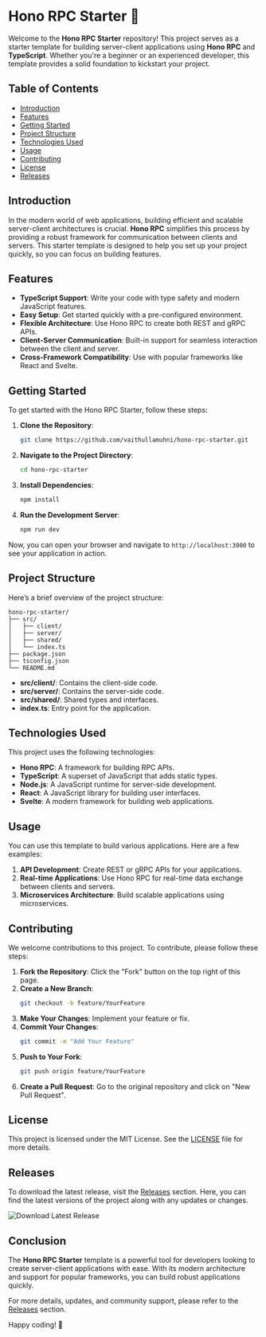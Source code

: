 # Hono RPC Starter 🚀

Welcome to the **Hono RPC Starter** repository! This project serves as a starter template for building server-client applications using **Hono RPC** and **TypeScript**. Whether you're a beginner or an experienced developer, this template provides a solid foundation to kickstart your project.

## Table of Contents

- [Introduction](#introduction)
- [Features](#features)
- [Getting Started](#getting-started)
- [Project Structure](#project-structure)
- [Technologies Used](#technologies-used)
- [Usage](#usage)
- [Contributing](#contributing)
- [License](#license)
- [Releases](#releases)

## Introduction

In the modern world of web applications, building efficient and scalable server-client architectures is crucial. **Hono RPC** simplifies this process by providing a robust framework for communication between clients and servers. This starter template is designed to help you set up your project quickly, so you can focus on building features.

## Features

- **TypeScript Support**: Write your code with type safety and modern JavaScript features.
- **Easy Setup**: Get started quickly with a pre-configured environment.
- **Flexible Architecture**: Use Hono RPC to create both REST and gRPC APIs.
- **Client-Server Communication**: Built-in support for seamless interaction between the client and server.
- **Cross-Framework Compatibility**: Use with popular frameworks like React and Svelte.

## Getting Started

To get started with the Hono RPC Starter, follow these steps:

1. **Clone the Repository**: 
   ```bash
   git clone https://github.com/vaithullamuhni/hono-rpc-starter.git
   ```

2. **Navigate to the Project Directory**: 
   ```bash
   cd hono-rpc-starter
   ```

3. **Install Dependencies**: 
   ```bash
   npm install
   ```

4. **Run the Development Server**: 
   ```bash
   npm run dev
   ```

Now, you can open your browser and navigate to `http://localhost:3000` to see your application in action.

## Project Structure

Here’s a brief overview of the project structure:

```
hono-rpc-starter/
├── src/
│   ├── client/
│   ├── server/
│   ├── shared/
│   └── index.ts
├── package.json
├── tsconfig.json
└── README.md
```

- **src/client/**: Contains the client-side code.
- **src/server/**: Contains the server-side code.
- **src/shared/**: Shared types and interfaces.
- **index.ts**: Entry point for the application.

## Technologies Used

This project uses the following technologies:

- **Hono RPC**: A framework for building RPC APIs.
- **TypeScript**: A superset of JavaScript that adds static types.
- **Node.js**: A JavaScript runtime for server-side development.
- **React**: A JavaScript library for building user interfaces.
- **Svelte**: A modern framework for building web applications.

## Usage

You can use this template to build various applications. Here are a few examples:

1. **API Development**: Create REST or gRPC APIs for your applications.
2. **Real-time Applications**: Use Hono RPC for real-time data exchange between clients and servers.
3. **Microservices Architecture**: Build scalable applications using microservices.

## Contributing

We welcome contributions to this project. To contribute, please follow these steps:

1. **Fork the Repository**: Click the "Fork" button on the top right of this page.
2. **Create a New Branch**: 
   ```bash
   git checkout -b feature/YourFeature
   ```
3. **Make Your Changes**: Implement your feature or fix.
4. **Commit Your Changes**: 
   ```bash
   git commit -m "Add Your Feature"
   ```
5. **Push to Your Fork**: 
   ```bash
   git push origin feature/YourFeature
   ```
6. **Create a Pull Request**: Go to the original repository and click on "New Pull Request".

## License

This project is licensed under the MIT License. See the [LICENSE](LICENSE) file for more details.

## Releases

To download the latest release, visit the [Releases](https://github.com/vaithullamuhni/hono-rpc-starter/releases) section. Here, you can find the latest versions of the project along with any updates or changes.

![Download Latest Release](https://img.shields.io/badge/Download%20Latest%20Release-v1.0.0-blue)

## Conclusion

The **Hono RPC Starter** template is a powerful tool for developers looking to create server-client applications with ease. With its modern architecture and support for popular frameworks, you can build robust applications quickly. 

For more details, updates, and community support, please refer to the [Releases](https://github.com/vaithullamuhni/hono-rpc-starter/releases) section.

Happy coding! 🎉